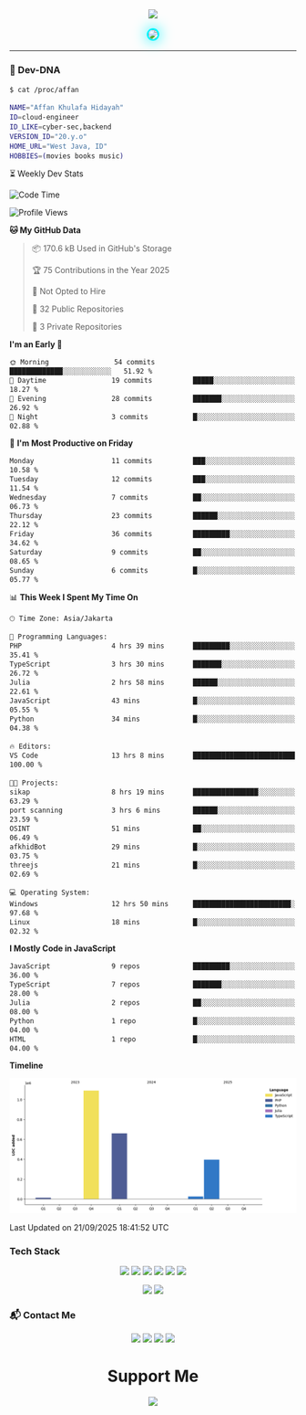 <div align="center">
  <img src="https://capsule-render.vercel.app/api?type=waving&color=gradient&height=180&section=header&text=Affan&fontSize=60&fontAlignY=35&desc=Cloud%20%7C%20Cyber-Sec%20%7C%20Backend&descAlignY=55"/>
</div>

<p align="center">
  <img src="https://github.com/akhfhid.png" width="160" style="border-radius:50%;border:3px solid #00f5ff;box-shadow:0 0 25px #00f5ff"/>
</p>

---

### 🧪 Dev-DNA

```sh
$ cat /proc/affan
```
```bash
NAME="Affan Khulafa Hidayah"
ID=cloud-engineer
ID_LIKE=cyber-sec,backend
VERSION_ID="20.y.o"
HOME_URL="West Java, ID"
HOBBIES=(movies books music)
```
⏳ Weekly Dev Stats

<!--START_SECTION:waka-->
![Code Time](http://img.shields.io/badge/Code%20Time-27%20hrs%204%20mins-blue)

![Profile Views](http://img.shields.io/badge/Profile%20Views-198-blue)

**🐱 My GitHub Data** 

> 📦 170.6 kB Used in GitHub's Storage 
 > 
> 🏆 75 Contributions in the Year 2025
 > 
> 🚫 Not Opted to Hire
 > 
> 📜 32 Public Repositories 
 > 
> 🔑 3 Private Repositories 
 > 
**I'm an Early 🐤** 

```text
🌞 Morning                54 commits          █████████████░░░░░░░░░░░░   51.92 % 
🌆 Daytime                19 commits          █████░░░░░░░░░░░░░░░░░░░░   18.27 % 
🌃 Evening                28 commits          ███████░░░░░░░░░░░░░░░░░░   26.92 % 
🌙 Night                  3 commits           █░░░░░░░░░░░░░░░░░░░░░░░░   02.88 % 
```
📅 **I'm Most Productive on Friday** 

```text
Monday                   11 commits          ███░░░░░░░░░░░░░░░░░░░░░░   10.58 % 
Tuesday                  12 commits          ███░░░░░░░░░░░░░░░░░░░░░░   11.54 % 
Wednesday                7 commits           ██░░░░░░░░░░░░░░░░░░░░░░░   06.73 % 
Thursday                 23 commits          ██████░░░░░░░░░░░░░░░░░░░   22.12 % 
Friday                   36 commits          █████████░░░░░░░░░░░░░░░░   34.62 % 
Saturday                 9 commits           ██░░░░░░░░░░░░░░░░░░░░░░░   08.65 % 
Sunday                   6 commits           █░░░░░░░░░░░░░░░░░░░░░░░░   05.77 % 
```


📊 **This Week I Spent My Time On** 

```text
🕑︎ Time Zone: Asia/Jakarta

💬 Programming Languages: 
PHP                      4 hrs 39 mins       █████████░░░░░░░░░░░░░░░░   35.41 % 
TypeScript               3 hrs 30 mins       ███████░░░░░░░░░░░░░░░░░░   26.72 % 
Julia                    2 hrs 58 mins       ██████░░░░░░░░░░░░░░░░░░░   22.61 % 
JavaScript               43 mins             █░░░░░░░░░░░░░░░░░░░░░░░░   05.55 % 
Python                   34 mins             █░░░░░░░░░░░░░░░░░░░░░░░░   04.38 % 

🔥 Editors: 
VS Code                  13 hrs 8 mins       █████████████████████████   100.00 % 

🐱‍💻 Projects: 
sikap                    8 hrs 19 mins       ████████████████░░░░░░░░░   63.29 % 
port scanning            3 hrs 6 mins        ██████░░░░░░░░░░░░░░░░░░░   23.59 % 
OSINT                    51 mins             ██░░░░░░░░░░░░░░░░░░░░░░░   06.49 % 
afkhidBot                29 mins             █░░░░░░░░░░░░░░░░░░░░░░░░   03.75 % 
threejs                  21 mins             █░░░░░░░░░░░░░░░░░░░░░░░░   02.69 % 

💻 Operating System: 
Windows                  12 hrs 50 mins      ████████████████████████░   97.68 % 
Linux                    18 mins             █░░░░░░░░░░░░░░░░░░░░░░░░   02.32 % 
```

**I Mostly Code in JavaScript** 

```text
JavaScript               9 repos             █████████░░░░░░░░░░░░░░░░   36.00 % 
TypeScript               7 repos             ███████░░░░░░░░░░░░░░░░░░   28.00 % 
Julia                    2 repos             ██░░░░░░░░░░░░░░░░░░░░░░░   08.00 % 
Python                   1 repo              █░░░░░░░░░░░░░░░░░░░░░░░░   04.00 % 
HTML                     1 repo              █░░░░░░░░░░░░░░░░░░░░░░░░   04.00 % 
```



**Timeline**

![Lines of Code chart](https://raw.githubusercontent.com/akhfhid/akhfhid/main/assets/bar_graph.png)


 Last Updated on 21/09/2025 18:41:52 UTC
<!--END_SECTION:waka-->
### Tech Stack

<p align="center"> <a href="https://nodejs.org"><img src="https://img.shields.io/badge/Node-20-339933?style=flat&logo=nodedotjs&logoColor=white"/></a> <a href="https://golang.org"><img src="https://img.shields.io/badge/Go-1.22-00ADD8?style=flat&logo=go&logoColor=white"/></a> <a href="https://laravel.com"><img src="https://img.shields.io/badge/Laravel-11-FF2D20?style=flat&logo=laravel&logoColor=white"/></a> <a href="https://docker.com"><img src="https://img.shields.io/badge/Docker-24-2496ED?style=flat&logo=docker&logoColor=white"/></a> <a href="https://aws.amazon.com"><img src="https://img.shields.io/badge/AWS-Architect-FF9900?style=flat&logo=amazonaws&logoColor=white"/></a>
<a href="https://julialang.org">
  <img src="https://img.shields.io/badge/Julia-1.11-9558B2?style=flat&logo=julia&logoColor=white"/>
</a>
 </p>

 <p align="center"> <img src="https://github-readme-stats.vercel.app/api?username=akhfhid&show_icons=true&theme=react&hide_border=true&bg_color=00000000"/> <img src="https://github-readme-stats.vercel.app/api/top-langs/?username=akhfhid&layout=compact&theme=react&hide_border=true&bg_color=00000000"/> </p> 

### 📬 Contact Me

<p align="center"> <a href="https://instagram.com/aff4n__" target="_blank"><img src="https://img.shields.io/badge/IG-%40aff4n__-E4405F?style=for-the-badge&logo=instagram&logoColor=white"/></a> <a href="https://t.me/affankhhdyh" target="_blank"><img src="https://img.shields.io/badge/Telegram-@affankhhdyh-2CA5E0?style=for-the-badge&logo=telegram&logoColor=white"/></a> <a href="mailto:neoaffan2@gmail.com" target="_blank"><img src="https://img.shields.io/badge/Email-neoaffan2@gmail.com-D14836?style=for-the-badge&logo=gmail&logoColor=white"/></a> <a href="https://linkedin.com/in/affankhhdyh" target="_blank"><img src="https://img.shields.io/badge/LinkedIn-Affan%20Khulafa%20Hidayah-0A66C2?style=for-the-badge&logo=linkedin&logoColor=white"/></a> </p> <h1 align="center">Support Me</h1> <p align="center"> <a href="https://github.com/sponsors/akhfhid" target="_blank"> <img src="https://img.shields.io/badge/Sponsor-@akhfhid-ea4aaa?style=for-the-badge&logo=github&logoColor=white"/> </a> </p>
